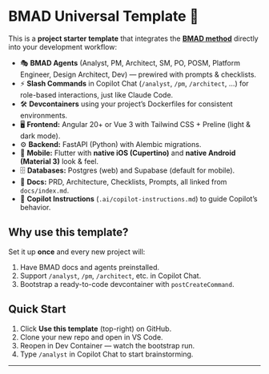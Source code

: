 # BMAD Universal Template 🚀

This is a **project starter template** that integrates the [**BMAD method**](https://github.com/bmad-code-org/BMAD-METHOD) directly into your development workflow:

- 🎭 **BMAD Agents** (Analyst, PM, Architect, SM, PO, POSM, Platform Engineer, Design Architect, Dev) — prewired with prompts & checklists.
- ⚡ **Slash Commands** in Copilot Chat (`/analyst`, `/pm`, `/architect`, …) for role-based interactions, just like Claude Code.
- 🛠️ **Devcontainers** using your project’s Dockerfiles for consistent environments.
- 🖥️ **Frontend:** Angular 20+ or Vue 3 with Tailwind CSS + Preline (light & dark mode).
- ⚙️ **Backend:** FastAPI (Python) with Alembic migrations.
- 📱 **Mobile:** Flutter with **native iOS (Cupertino)** and **native Android (Material 3)** look & feel.
- 🗄️ **Databases:** Postgres (web) and Supabase (default for mobile).
- 🔄 **Docs:** PRD, Architecture, Checklists, Prompts, all linked from `docs/index.md`.
- 🤝 **Copilot Instructions** (`.ai/copilot-instructions.md`) to guide Copilot’s behavior.

## Why use this template?

Set it up **once** and every new project will:
1. Have BMAD docs and agents preinstalled.
2. Support `/analyst`, `/pm`, `/architect`, etc. in Copilot Chat.
3. Bootstrap a ready-to-code devcontainer with `postCreateCommand`.

## Quick Start

1. Click **Use this template** (top-right) on GitHub.
2. Clone your new repo and open in VS Code.
3. Reopen in Dev Container — watch the bootstrap run.
4. Type `/analyst` in Copilot Chat to start brainstorming.

---
